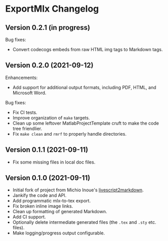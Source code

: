 ExportMlx Changelog
================================

Version 0.2.1 (in progress)
------------------------------

Bug fixes:

* Convert codecogs embeds from raw HTML img tags to Markdown tags.

Version 0.2.0 (2021-09-12)
------------------------------

Enhancements:

* Add support for additional output formats, including PDF, HTML, and Microsoft Word.

Bug fixes:

* Fix CI tests.
* Improve organization of `make` targets.
* Clean up some leftover MatlabProjectTemplate cruft to make the code tree friendlier.
* Fix `make clean` and `rmrf` to properly handle directories.

Version 0.1.1 (2021-09-11)
------------------------------

* Fix some missing files in local doc files.

Version 0.1.0 (2021-09-11)
------------------------------

* Initial fork of project from Michio Inoue's [livescript2markdown](https://github.com/minoue-xx/livescript2markdown).
* Jankify the code and API.
* Add programmatic mlx-to-tex export.
* Fix broken inline image links.
* Clean up formatting of generated Markdown.
* Add CI support.
* Optionally delete intermediate generated files (the `.tex` and `.sty` etc. files).
* Make logging/progress output configurable.
